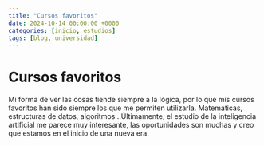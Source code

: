 ```yaml
---
title: "Cursos favoritos"
date: 2024-10-14 00:00:00 +0000
categories: [inicio, estudios]
tags: [blog, universidad]
---
```


# Cursos favoritos

Mi forma de ver las cosas tiende siempre a la lógica, por lo que mis cursos favoritos han sido siempre los que me permiten utilizarla. Matemáticas, estructuras de datos, algoritmos...Últimamente, el estudio de la inteligencia artificial me parece muy interesante, las oportunidades son muchas y creo que estamos en el inicio de una nueva era.
